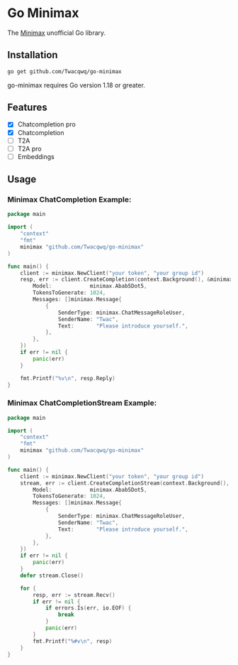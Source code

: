 # Go Minimax
The [Minimax](https://api.minimax.chat) unofficial Go library.

## Installation
```bash
go get github.com/Twacqwq/go-minimax
```
go-minimax requires Go version 1.18 or greater.

## Features
- [x] Chatcompletion pro
- [x] Chatcompletion
- [ ] T2A
- [ ] T2A pro
- [ ] Embeddings

## Usage

### Minimax ChatCompletion Example:

```go
package main

import (
	"context"
	"fmt"
	minimax "github.com/Twacqwq/go-minimax"
)

func main() {
    client := minimax.NewClient("your token", "your group id")
	resp, err := client.CreateCompletion(context.Background(), &minimax.ChatCompletionRequest{
		Model:            minimax.Abab5Dot5,
		TokensToGenerate: 1024,
		Messages: []minimax.Message{
			{
				SenderType: minimax.ChatMessageRoleUser,
				SenderName: "Twac",
				Text:       "Please introduce yourself.",
			},
		},
	})
	if err != nil {
		panic(err)
	}

	fmt.Printf("%v\n", resp.Reply)
}

```

### Minimax ChatCompletionStream Example:

```go
package main

import (
	"context"
	"fmt"
	minimax "github.com/Twacqwq/go-minimax"
)

func main() {
    client := minimax.NewClient("your token", "your group id")
	stream, err := client.CreateCompletionStream(context.Background(), &minimax.ChatCompletionRequest{
		Model:            minimax.Abab5Dot5,
		TokensToGenerate: 1024,
		Messages: []minimax.Message{
			{
				SenderType: minimax.ChatMessageRoleUser,
				SenderName: "Twac",
				Text:       "Please introduce yourself.",
			},
		},
	})
	if err != nil {
		panic(err)
	}
	defer stream.Close()

	for {
		resp, err := stream.Recv()
		if err != nil {
			if errors.Is(err, io.EOF) {
				break
			}
			panic(err)
		}
		fmt.Printf("%#v\n", resp)
	}
}

```